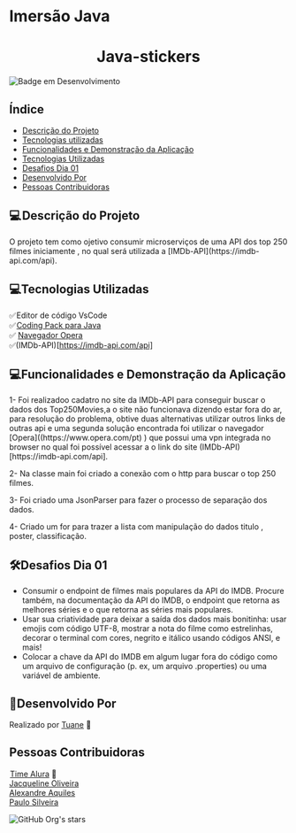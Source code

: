 # Imersão Java

<h1 align="center">Java-stickers</h1>


![Badge em Desenvolvimento](http://img.shields.io/static/v1?label=STATUS&message=EM%20DESENVOLVIMENTO&color=GREEN&style=for-the-badge)

<h2>Índice</h2>

* [Descrição do Projeto](#descrição-do-projeto)
* [Tecnologias utilizadas](#tecnologias-utilizadas)
* [Funcionalidades e Demonstração da Aplicação](#funcionalidades-e-demonstração-da-aplicação)
* [Tecnologias Utilizadas](#tecnologias-utilizadas)
* [Desafios Dia 01](#desafios-dia-01)
* [Desenvolvido Por](#desenvolvido-por)
* [Pessoas Contribuidoras](#pessoas-contribuidoras)


<h2>💻 Descrição do Projeto</h2>


<p>
O projeto tem como ojetivo consumir microserviços de uma  API  dos top 250 filmes iniciamente , no qual será utilizada a [IMDb-API](https://imdb-api.com/api). 
</p>

<h2>💻Tecnologias Utilizadas</h2>

✅ Editor de código VsCode<br>
✅ [Coding Pack para Java](https://code.visualstudio.com/docs/languages/java#_install-visual-studio-code-for-java)<br> 
✅ [Navegador Opera](https://www.opera.com/pt) <br> 
✅(IMDb-API)[https://imdb-api.com/api]

<h2>💻Funcionalidades e Demonstração da Aplicação</h2>

<p>
 1-  Foi realizadoo cadatro no site da IMDb-API para conseguir buscar o dados dos Top250Movies,a o site não funcionava dizendo estar fora do ar, para resolução do problema, obtive duas alternativas utilizar outros links de outras api e uma segunda solução encontrada foi  utilizar o navegador [Opera]((https://www.opera.com/pt) ) que possui uma vpn integrada no browser no qual foi possível acessar a o link do site (IMDb-API)[https://imdb-api.com/api].

2-   Na classe main foi criado a  conexão com o  http para buscar o top 250 filmes. 

3-  Foi criado uma JsonParser para fazer o processo de separação dos dados. 

4- Criado um for para trazer a lista com manipulação do dados titulo , poster, classificação.


</p>


<h2>🛠Desafios Dia 01</h2>


* Consumir o endpoint de filmes mais populares da API do IMDB. Procure também, na documentação da API do IMDB, o endpoint que retorna as melhores séries e o que retorna as séries mais populares.<br>
* Usar sua criatividade para deixar a saída dos dados mais bonitinha: usar emojis com código UTF-8, mostrar a nota do filme como estrelinhas, decorar o terminal com cores, negrito e itálico usando códigos ANSI, e mais!<br> 
* Colocar a chave da API do IMDB em algum lugar fora do código como um arquivo de configuração (p. ex, um arquivo .properties) ou uma variável de ambiente.<br>


<h2>👩‍Desenvolvido Por</h2>



 Realizado por [Tuane](https://www.linkedin.com/in/tuane-mendes/) 💙  
    


<h2>Pessoas Contribuidoras</h2>

 [Time Alura](https://www.alura.com.br/) 💙 <br>
 [Jacqueline Oliveira](https://www.linkedin.com/in/jacqueline-r-oliveira/) <br>
 [Alexandre Aquiles](https://www.linkedin.com/in/alexandreaquiles/) <br>
 [Paulo Silveira](https://www.linkedin.com/in/paulosilveira/)
 

![GitHub Org's stars](https://img.shields.io/github/stars/tuanemendes?style=social)
